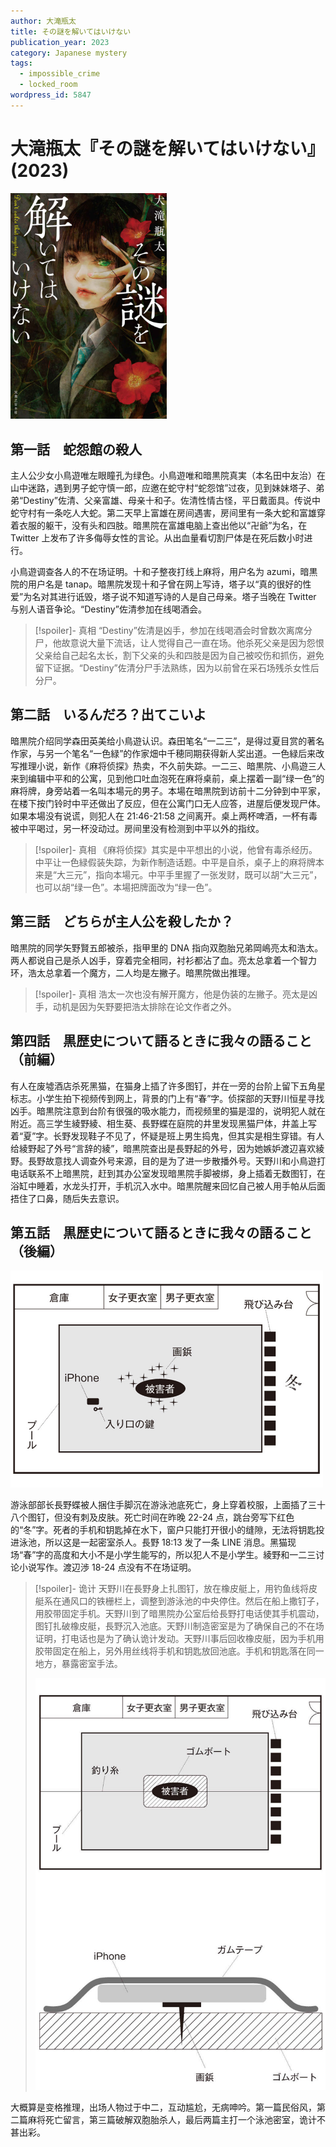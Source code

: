 ```yaml
---
author: 大滝瓶太
title: その謎を解いてはいけない
publication_year: 2023
category: Japanese mystery
tags:
  - impossible_crime
  - locked_room
wordpress_id: 5847
---
```


# 大滝瓶太『その謎を解いてはいけない』(2023)

<img src=images/2023_cover.jpg width=250/>

## 第一話　蛇怨館の殺人

主人公少女小鳥遊唯左眼瞳孔为绿色。小鳥遊唯和暗黒院真実（本名田中友治）在山中迷路，遇到男子蛇守慎一郎，应邀在蛇守村“蛇怨馆”过夜，见到妹妹塔子、弟弟“Destiny”佐清、父亲富雄、母亲十和子。佐清性情古怪，平日戴面具。传说中蛇守村有一条吃人大蛇。第二天早上富雄在房间遇害，房间里有一条大蛇和富雄穿着衣服的躯干，没有头和四肢。暗黒院在富雄电脑上查出他以“卍爺”为名，在 Twitter 上发布了许多侮辱女性的言论。从出血量看切割尸体是在死后数小时进行。

小鳥遊调查各人的不在场证明。十和子整夜打线上麻将，用户名为 azumi，暗黒院的用户名是 tanap。暗黒院发现十和子曾在网上写诗，塔子以“真的很好的性爱”为名对其进行诋毁，塔子说不知道写诗的人是自己母亲。塔子当晚在 Twitter 与别人语音争论。“Destiny”佐清参加在线喝酒会。

> [!spoiler]- 真相
> “Destiny”佐清是凶手，参加在线喝酒会时曾数次离席分尸，他故意说大量下流话，让人觉得自己一直在场。他杀死父亲是因为怨恨父亲给自己起名太长，割下父亲的头和四肢是因为自己被咬伤和抓伤，避免留下证据。“Destiny”佐清分尸手法熟练，因为以前曾在采石场残杀女性后分尸。

## 第二話　いるんだろ？出てこいよ

暗黒院介绍同学森田英美给小鳥遊认识。森田笔名“一二三”，是得过夏目赏的著名作家，与另一个笔名“一色緑”的作家畑中千穂同期获得新人奖出道。一色緑后来改写推理小说，新作《麻将侦探》热卖，不久前失踪。一二三、暗黒院、小鳥遊三人来到编辑中平和的公寓，见到他口吐血泡死在麻将桌前，桌上摆着一副“绿一色”的麻将牌，身旁站着一名叫本場元的男子。本場在暗黒院到访前十二分钟到中平家，在楼下按门铃时中平还做出了反应，但在公寓门口无人应答，进屋后便发现尸体。如果本場没有说谎，则犯人在 21:46-21:58 之间离开。桌上两杯啤酒，一杯有毒被中平喝过，另一杯没动过。房间里没有检测到中平以外的指纹。

> [!spoiler]- 真相
> 《麻将侦探》其实是中平想出的小说，他曾有毒杀经历。中平让一色緑假装失踪，为新作制造话题。中平是自杀，桌子上的麻将牌本来是“大三元”，指向本場元。中平手里握了一张发财，既可以胡“大三元”，也可以胡“绿一色”。本場把牌面改为“绿一色”。

## 第三話　どちらが主人公を殺したか？

暗黒院的同学矢野賢五郎被杀，指甲里的 DNA 指向双胞胎兄弟岡嶋亮太和浩太。两人都说自己是杀人凶手，穿着完全相同，衬衫都沾了血。亮太总拿着一个智力环，浩太总拿着一个魔方，二人均是左撇子。暗黒院做出推理。

> [!spoiler]- 真相
> 浩太一次也没有解开魔方，他是伪装的左撇子。亮太是凶手，动机是因为矢野要把浩太排除在论文作者之外。

## 第四話　黒歴史について語るときに我々の語ること（前編）

有人在废墟酒店杀死黑猫，在猫身上插了许多图钉，并在一旁的台阶上留下五角星标志。小学生拍下视频传到网上，背景的门上有“春”字。侦探部的天野川恒星寻找凶手。暗黒院注意到台阶有很强的吸水能力，而视频里的猫是湿的，说明犯人就在附近。高三学生綾野綾、相生葵、長野蝶在庭院的井里发现黑猫尸体，井盖上写着“夏”字。长野发现鞋子不见了，怀疑是班上男生捣鬼，但其实是相生穿错。有人给綾野起了外号“言辞的綾”，暗黒院查出是長野起的外号，因为她嫉妒渡辺喜欢綾野。長野故意找人调查外号来源，目的是为了进一步散播外号。天野川和小鳥遊打电话联系不上暗黒院，赶到其办公室发现暗黒院手脚被绑，身上插着无数图钉，在浴缸中睡着，水龙头打开，手机沉入水中。暗黒院醒来回忆自己被人用手帕从后面捂住了口鼻，随后失去意识。

## 第五話　黒歴史について語るときに我々の語ること（後編）

<img src=images/2023_pool.jpg width=500/>

游泳部部长長野蝶被人捆住手脚沉在游泳池底死亡，身上穿着校服，上面插了三十八个图钉，但没有刺及皮肤。死亡时间在昨晚 22-24 点，跳台旁写下红色的“冬”字。死者的手机和钥匙掉在水下，窗户只能打开很小的缝隙，无法将钥匙投进泳池，所以这是一起密室杀人。長野 18:13 发了一条 LINE 消息。黑猫现场“春”字的高度和大小不是小学生能写的，所以犯人不是小学生。綾野和一二三讨论小说写作。渡辺渉 18-24 点没有不在场证明。

> [!spoiler]- 诡计
> 天野川在長野身上扎图钉，放在橡皮艇上，用钓鱼线将皮艇系在通风口的铁栅栏上，调整到游泳池的中央停住。然后在船上撒钉子，用胶带固定手机。天野川到了暗黒院办公室后给長野打电话使其手机震动，图钉扎破橡皮艇，長野沉入池底。天野川制造密室是为了确保自己的不在场证明，打电话也是为了确认诡计发动。天野川事后回收橡皮艇，因为手机用胶带固定在船上，另外用丝线将手机和钥匙放回池底。手机和钥匙落在同一地方，暴露密室手法。
> 
> <img src=images/2023_pool_trick.jpg width=500/>

大概算是变格推理，出场人物过于中二，互动尴尬，无病呻吟。第一篇民俗风，第二篇麻将死亡留言，第三篇破解双胞胎杀人，最后两篇主打一个泳池密室，诡计不甚出彩。